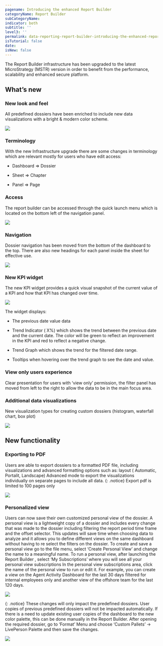 ```yaml
---
pagename: Introducing the enhanced Report Builder
categoryName: Report Builder
subCategoryName:
indicator: both
subtitle: ''
level3: ''
permalink: data-reporting-report-builder-introducing-the-enhanced-report-builder.html
isTutorial: false
date: 
isNew: false
---
```


The Report Builder infrastructure has been upgraded to the latest MicroStrategy (MSTR) version in order to benefit from the performance, scalability and enhanced secure platform.

## What’s new
### New look and feel

All predefined dossiers have been enriched to include new data visualizations with a bright & modern color scheme.

![](img/new-look-and-feel.png)

### Terminology

With the new Infrastructure upgrade there are some changes in terminology which are relevant mostly for users who have edit access:

* Dashboard ⇒ Dossier

* Sheet ⇒ Chapter

* Panel ⇒ Page

### Access
The report builder can be accessed through the quick launch menu which is located on the bottom left of the navigation panel.

![](img/access.png)

### Navigation
Dossier navigation has been moved from the bottom of the dashboard to the top. There are also new headings for each panel inside the sheet for effective use.

![](img/navigation.png)

### New KPI widget
The new KPI widget provides a quick visual snapshot of the current value of a KPI and how that KPI has changed over time.

![](img/new-kpi-widget.png)

The widget displays:

* The previous date value data

* Trend Indicator ( X%) which shows the trend between the previous date and the current date. The color will be green to reflect an improvement in the KPI and  red to reflect a negative change.

* Trend Graph which shows the trend for the filtered date range.

* Tooltips when hovering over the trend graph to see the date and value.

### View only users experience
Clear presentation for users with ‘view only’ permission, the filter panel has moved from left to the right to allow the data to be in the main focus area.

### Additional data visualizations
New visualization types for creating custom dossiers (histogram, waterfall chart, box plot)

![](img/additional-data.png)

## New functionality

### Exporting to PDF
Users are able to export dossiers to a formatted PDF file, including visualizations and advanced formatting options such as:
layout ( Automatic, Portalit, Landscape)
Advanced mode to export the visualizations individually on separate pages to include all data.
{: .notice}
Export pdf is limited to 100 pages only

![](img/export-to-pdf.png)

### Personalized view
Users can now save their own customized personal view of the dossier. A personal view is a lightweight copy of a dossier and includes every change that was made to the dossier including filtering the report period time frame and the offset selector. This updates will save time when choosing data to analyze and it allows you to define different views on the same dashboard without having to re select the filters on the dossier.
To create and save a personal view go to the file menu, select ‘Create Personal View’ and change the name to a meaningful name.
To run a personal view, after launching the Report Builder , select ‘My Subscriptions’ where you will see all your personal view subscriptions
In the personal view subscriptions area, click the name of the personal view to run or edit it.
For example, you can create a view on the Agent Activity Dashboard for the last 30 days filtered for internal employees only and another view of the offshore team for the last 120 days.

![](img/personalized-view.png)

{: .notice}
These changes will only impact the predefined dossiers. User copies of previous predefined  dossiers will not be impacted automatically. If there is a need to update existing user copies of the dashboard to the new color palette, this can be done manually in the Report Builder. After opening the required dossier, go to ‘Format’ Menu and choose ‘Custom Pallets’ -> LivePerson Palette and then save the changes.

![](img/pallete.png)
